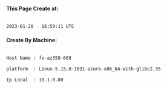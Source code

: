 
   
#### This Page Create at:

```bash

2023-01-20 - 16:59:11 UTC

```

#### Create By Machine:

```bash

Host Name : fv-az358-668

platform  : Linux-5.15.0-1031-azure-x86_64-with-glibc2.35

Ip Local  : 10.1.0.80

```

